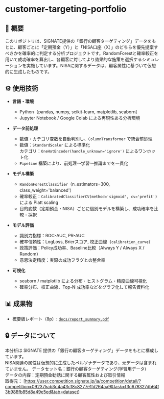 # customer-targeting-portfolio

## 📘 概要
このリポジトリは、SIGNATE提供の「銀行の顧客ターゲティング」データをもとに、顧客ごとに「定期預金（Y）」と「NISA口座（X）」のどちらを優先提案すべきかを確率的に判定する分析プロジェクトです。RandomForestと確率較正を用いて成功確率を算出し、各顧客に対してより効果的な施策を選択するシミュレーションを実施しています。NISAに関するデータは、顧客属性に基づいて仮想的に生成したものです。

## ⚙️ 使用技術
- **言語・環境**
  - Python（pandas, numpy, scikit-learn, matplotlib, seaborn）
  - Jupyter Notebook / Google Colab による再現性ある分析環境

- **データ前処理**
  - 数値・カテゴリ変数を自動判別し、`ColumnTransformer` で統合前処理
  - 数値：`StandardScaler` による標準化  
    カテゴリ：`OneHotEncoder(handle_unknown='ignore')` によるワンホット化
  - `Pipeline` 構築により、前処理〜学習〜推論までを一貫化

- **モデル構築**
  - `RandomForestClassifier`（n_estimators=300, class_weight='balanced'）
  - 確率較正：`CalibratedClassifierCV(method='sigmoid', cv='prefit')` による Platt scaling
  - 目的変数（定期預金・NISA）ごとに個別モデルを構築し、成功確率を比較・採択

- **モデル評価**
  - 識別力指標：ROC-AUC, PR-AUC  
  - 確率信頼性：LogLoss, Brierスコア, 校正曲線（`calibration_curve`）
  - 政策評価：Policy成功率、Baseline比較（Always Y / Always X / Random）
  - 意思決定精度：実際の成功フラグとの整合率

- **可視化**
  - seaborn / matplotlib による分布・ヒストグラム・精度曲線可視化
  - 確率分布、校正曲線、Top-N 成功率などをグラフ化して報告資料化

## 📊 成果物
- 概要版レポート（8p）: [`docs/report_summary.pdf`](docs/report_summary.pdf)

## 🔒 データについて
本分析は SIGNATE 提供の「銀行の顧客ターゲティング」データをもとに構成しています。  
NISA関連の属性は仮想的に生成したペルソナデータであり、元データは含まれていません。
データセット名：銀行の顧客ターゲティング(学習用データ)  
データの内容：定期預金勧誘に関する顧客属性および取引情報  
取得元： [https://user.competition.signate.jp/ja/competition/detail/?competition=092375ab3c4a43c18c8277e1fd264aa9&task=f3c678327db64f3b988fb85d8a49e5ed&tab=dataset)

